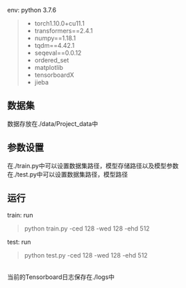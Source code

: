 env: python 3.7.6
> - torch1.10.0+cu11.1
> - transformers==2.4.1
> - numpy==1.18.1
> - tqdm==4.42.1
> - seqeval==0.0.12
> - ordered_set
> - matplotlib
> - tensorboardX
> - jieba

## 数据集
数据存放在./data/Project_data中

## 参数设置
在./train.py中可以设置数据集路径，模型存储路径以及模型参数
<br/>
在./test.py中可以设置数据集路径，模型路径
## 运行
train: run
> python train.py -ced 128 -wed 128 -ehd 512

test: run
> python test.py -ced 128 -wed 128 -ehd 512
<br/>
当前的Tensorboard日志保存在./logs中
